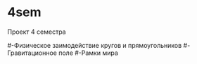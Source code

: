 # 4sem
Проект 4 семестра

#-Физическое заимодействие кругов и прямоугольников
#-Гравитационное поле
#-Рамки мира
